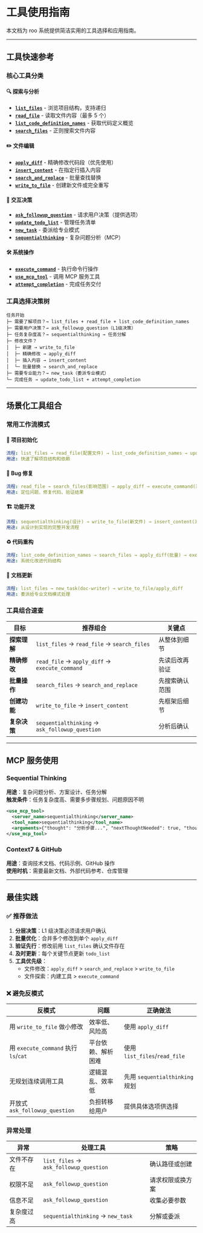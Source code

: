 # 工具使用指南

本文档为 roo 系统提供简洁实用的工具选择和应用指南。

---

## 工具快速参考

### 核心工具分类

#### 🔍 探索与分析

- **[`list_files`](tool-usage.md:12)** - 浏览项目结构，支持递归
- **[`read_file`](tool-usage.md:13)** - 读取文件内容（最多 5 个）
- **[`list_code_definition_names`](tool-usage.md:14)** - 获取代码定义概览
- **[`search_files`](tool-usage.md:15)** - 正则搜索文件内容

#### ✏️ 文件编辑

- **[`apply_diff`](tool-usage.md:18)** - 精确修改代码段（优先使用）
- **[`insert_content`](tool-usage.md:19)** - 在指定行插入内容
- **[`search_and_replace`](tool-usage.md:20)** - 批量查找替换
- **[`write_to_file`](tool-usage.md:21)** - 创建新文件或完全重写

#### 🤝 交互决策

- **[`ask_followup_question`](tool-usage.md:24)** - 请求用户决策（提供选项）
- **[`update_todo_list`](tool-usage.md:25)** - 管理任务清单
- **[`new_task`](tool-usage.md:26)** - 委派给专业模式
- **[`sequentialthinking`](tool-usage.md:27)** - 复杂问题分析（MCP）

#### 🛠️ 系统操作

- **[`execute_command`](tool-usage.md:30)** - 执行命令行操作
- **[`use_mcp_tool`](tool-usage.md:31)** - 调用 MCP 服务工具
- **[`attempt_completion`](tool-usage.md:32)** - 完成任务交付

### 工具选择决策树

```
任务开始
├─ 需要了解项目？→ list_files + read_file + list_code_definition_names
├─ 需要用户决策？→ ask_followup_question（L1级决策）
├─ 任务复杂度高？→ sequentialthinking → 任务分解
├─ 修改文件？
│  ├─ 新建 → write_to_file
│  ├─ 精确修改 → apply_diff
│  ├─ 插入内容 → insert_content
│  └─ 批量替换 → search_and_replace
├─ 需要专业能力？→ new_task（委派专业模式）
└─ 完成任务 → update_todo_list + attempt_completion
```

---

## 场景化工具组合

### 常用工作流模式

#### 🚀 项目初始化

```yaml
流程: list_files → read_file(配置文件) → list_code_definition_names → update_todo_list
用途: 快速了解项目结构和依赖
```

#### 🐛 Bug 修复

```yaml
流程: read_file → search_files(影响范围) → apply_diff → execute_command(测试)
用途: 定位问题、修复代码、验证结果
```

#### 🏗️ 功能开发

```yaml
流程: sequentialthinking(设计) → write_to_file(新文件) → insert_content(添加功能) → execute_command(构建)
用途: 从设计到实现的完整开发流程
```

#### ♻️ 代码重构

```yaml
流程: list_code_definition_names → search_files → apply_diff(批量) → execute_command(测试)
用途: 系统化改进代码结构
```

#### 📝 文档更新

```yaml
流程: list_files → new_task(doc-writer) → write_to_file/apply_diff
用途: 委派给专业文档模式处理
```

### 工具组合速查

| 目标         | 推荐组合                                       | 关键点         |
| ------------ | ---------------------------------------------- | -------------- |
| **探索理解** | `list_files` → `read_file` → `search_files`    | 从整体到细节   |
| **精确修改** | `read_file` → `apply_diff` → `execute_command` | 先读后改再验证 |
| **批量操作** | `search_files` → `search_and_replace`          | 先搜索确认范围 |
| **创建功能** | `write_to_file` → `insert_content`             | 先框架后细节   |
| **复杂决策** | `sequentialthinking` → `ask_followup_question` | 分析后确认     |

---

## MCP 服务使用

### Sequential Thinking

**用途**：复杂问题分析、方案设计、任务分解  
**触发条件**：任务复杂度高、需要多步骤规划、问题原因不明

```xml
<use_mcp_tool>
  <server_name>sequentialthinking</server_name>
  <tool_name>sequentialthinking</tool_name>
  <arguments>{"thought": "分析步骤...", "nextThoughtNeeded": true, "thoughtNumber": 1, "totalThoughts": 5}</arguments>
</use_mcp_tool>
```

### Context7 & GitHub

**用途**：查询技术文档、代码示例、GitHub 操作  
**使用时机**：需要最新文档、外部代码参考、仓库管理

---

## 最佳实践

### ✅ 推荐做法

1. **分层决策**：L1 级决策必须请求用户确认
2. **批量优化**：合并多个修改到单个 `apply_diff`
3. **验证先行**：修改前用 `list_files` 确认文件存在
4. **及时更新**：每个关键节点更新 `todo_list`
5. **工具优先级**：
   - 文件修改：`apply_diff` > `search_and_replace` > `write_to_file`
   - 文件探索：内建工具 > `execute_command`

### ❌ 避免反模式

| 反模式                               | 问题               | 正确做法                       |
| ------------------------------------ | ------------------ | ------------------------------ |
| 用 `write_to_file` 做小修改          | 效率低、风险高     | 使用 `apply_diff`              |
| 用 `execute_command` 执行 `ls`/`cat` | 平台依赖、解析困难 | 使用 `list_files`/`read_file`  |
| 无规划连续调用工具                   | 逻辑混乱、效率低   | 先用 `sequentialthinking` 规划 |
| 开放式 `ask_followup_question`       | 负担转移给用户     | 提供具体选项供选择             |

### 异常处理

| 异常       | 处理工具                               | 策略             |
| ---------- | -------------------------------------- | ---------------- |
| 文件不存在 | `list_files` → `ask_followup_question` | 确认路径或创建   |
| 权限不足   | `ask_followup_question`                | 请求权限或换方案 |
| 信息不足   | `ask_followup_question`                | 收集必要参数     |
| 复杂度过高 | `sequentialthinking` → `new_task`      | 分解或委派       |
